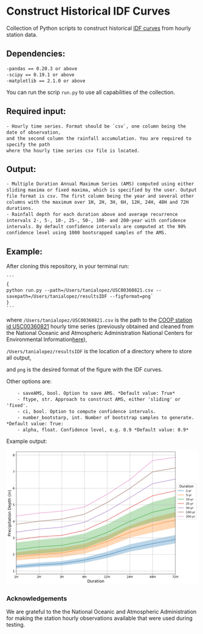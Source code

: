# Construct Historical IDF Curves
Collection of Python scripts to construct historical [IDF curves](https://en.wikipedia.org/wiki/Intensity-duration-frequency_curve) from hourly station data.

## Dependencies:
    -pandas == 0.20.3 or above
    -scipy == 0.19.1 or above
    -matplotlib == 2.1.0 or above

You can run the scrip `run.py` to use all capabilities of the collection.

## Required input:

    - Hourly time series. Format should be `csv`, one column being the date of observation,
    and the second column the rainfall accumulation. You are required to specify the path
    where the hourly time series csv file is located.

## Output:

    - Multiple Duration Annual Maximum Series (AMS) computed using either sliding maxima or fixed maxima, which is specified by the user. Output file format is csv. The first column being the year and several other columns with the maximum over 1H, 2H, 3H, 6H, 12H, 24H, 48H and 72H
    durations.
    - Rainfall depth for each duration above and average recurrence intervals 2-, 5-, 10-, 25-, 50-, 100- and 200-year with confidence intervals. By default confidence intervals are computed at the 90% confidence level using 1000 bootsrapped samples of the AMS.


## Example:

After cloning this repository, in your terminal run:

    ```
    {
    python run.py --path=/Users/tanialopez/USC00360821.csv --savepath=/Users/tanialopez/resultsIDF --figformat=png`
    }
    ```

where `/Users/tanialopez/USC00360821.csv` is the path to the [COOP station id USC00360821](https://www.ncdc.noaa.gov/homr/#ncdcstnid=20016672&tab=MSHR) hourly time series (previously obtained and cleaned from the National Oceanic and Atmospheric Administration National Centers for Environmental Information[here](https://www.ncei.noaa.gov/data/coop-hourly-precipitation/v2/)),

`/Users/tanialopez/resultsIDF` is the location of a directory where to store all output,

and `png` is the desired format of the figure with the IDF curves.

Other options are:

        - saveAMS, bool. Option to save AMS. *Default value: True*
        - ftype, str. Approach to construct AMS, either 'sliding' or 'fixed'.
        - ci, bool. Option to compute confidence intervals.
        - number_bootstarp, int. Number of bootstrap samples to generate. *Default value: True:
        - alpha, float. Confidence level, e.g. 0.9 *Default value: 0.9*


Example output:

![Example IDF for COOP station id USC00360821](exampleIDF.png)

### Acknowledgements

We are grateful to the the National Oceanic and Atmospheric Administration for making the station hourly observations available that were used during testing.
